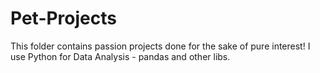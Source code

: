 # Pet-Projects
This folder contains passion projects done for the sake of pure interest!
I use Python for Data Analysis - pandas and other libs.
